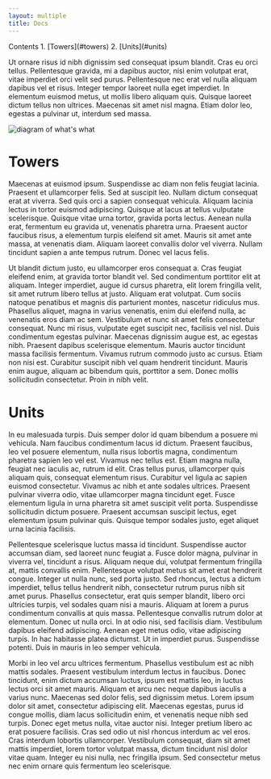 ```yaml
---
layout: multiple
title: Docs
---
```


<span class="toc">
Contents  
1. [Towers](#towers)  
2. [Units](#units)
</span>

Ut ornare risus id nibh dignissim sed consequat ipsum blandit. Cras eu orci
tellus. Pellentesque gravida, mi a dapibus auctor, nisi enim volutpat erat,
vitae imperdiet orci velit sed purus. Pellentesque nec erat vel nulla aliquam
dapibus vel et risus. Integer tempor laoreet nulla eget imperdiet. In elementum
euismod metus, ut mollis libero aliquam quis. Quisque laoreet dictum tellus non
ultrices. Maecenas sit amet nisl magna. Etiam dolor leo, egestas a pulvinar ut,
interdum sed massa.

![diagram of what's what]({{site.url}}/media/images/diagram.png)

<a name="towers"></a>
# Towers

Maecenas at euismod ipsum. Suspendisse ac diam non felis feugiat lacinia.
Praesent et ullamcorper felis. Sed at suscipit leo. Nullam dictum consequat erat
at viverra. Sed quis orci a sapien consequat vehicula. Aliquam lacinia lectus in
tortor euismod adipiscing. Quisque at lacus at tellus vulputate scelerisque.
Quisque vitae urna tortor, gravida porta lectus. Aenean nulla erat, fermentum eu
gravida ut, venenatis pharetra urna. Praesent auctor faucibus risus, a elementum
turpis eleifend sit amet. Mauris sit amet ante massa, at venenatis diam. Aliquam
laoreet convallis dolor vel viverra. Nullam tincidunt sapien a ante tempus
rutrum. Donec vel lacus felis.

Ut blandit dictum justo, eu ullamcorper eros consequat a. Cras feugiat eleifend
enim, at gravida tortor blandit vel. Sed condimentum porttitor elit at aliquam.
Integer imperdiet, augue id cursus pharetra, elit lorem fringilla velit, sit
amet rutrum libero tellus at justo. Aliquam erat volutpat. Cum sociis natoque
penatibus et magnis dis parturient montes, nascetur ridiculus mus. Phasellus
aliquet, magna in varius venenatis, enim dui eleifend nulla, ac venenatis eros
diam ac sem. Vestibulum et nunc sit amet felis consectetur consequat. Nunc mi
risus, vulputate eget suscipit nec, facilisis vel nisl. Duis condimentum egestas
pulvinar. Maecenas dignissim augue est, ac egestas nibh. Praesent dapibus
scelerisque elementum. Mauris auctor tincidunt massa facilisis fermentum.
Vivamus rutrum commodo justo ac cursus. Etiam non nisi est. Curabitur suscipit
nibh vel quam hendrerit tincidunt. Mauris enim augue, aliquam ac bibendum quis,
porttitor a sem. Donec mollis sollicitudin consectetur. Proin in nibh velit.

<a name="units"></a>
# Units

In eu malesuada turpis. Duis semper dolor id quam bibendum a posuere mi
vehicula. Nam faucibus condimentum lacus id dictum. Praesent faucibus, leo vel
posuere elementum, nulla risus lobortis magna, condimentum pharetra sapien leo
vel est. Vivamus nec tellus est. Etiam magna nulla, feugiat nec iaculis ac,
rutrum id elit. Cras tellus purus, ullamcorper quis aliquam quis, consequat
elementum risus. Curabitur vel ligula ac sapien euismod consectetur. Vivamus ac
nibh et ante sodales ultrices. Praesent pulvinar viverra odio, vitae ullamcorper
magna tincidunt eget. Fusce elementum ligula in urna pharetra sit amet suscipit
velit porta. Suspendisse sollicitudin dictum posuere. Praesent accumsan suscipit
lectus, eget elementum ipsum pulvinar quis. Quisque tempor sodales justo, eget
aliquet urna lacinia facilisis.

Pellentesque scelerisque luctus massa id tincidunt. Suspendisse auctor accumsan
diam, sed laoreet nunc feugiat a. Fusce dolor magna, pulvinar in viverra vel,
tincidunt a risus. Aliquam neque dui, volutpat fermentum fringilla at, mattis
convallis enim. Pellentesque volutpat metus sit amet erat hendrerit congue.
Integer ut nulla nunc, sed porta justo. Sed rhoncus, lectus a dictum imperdiet,
tellus tellus hendrerit nibh, consectetur rutrum purus nibh sit amet purus.
Phasellus consectetur, erat quis semper blandit, libero orci ultricies turpis,
vel sodales quam nisi a mauris. Aliquam at lorem a purus condimentum convallis
at quis massa. Pellentesque convallis rutrum dolor at elementum. Donec ut nulla
orci. In at odio nisi, sed facilisis diam. Vestibulum dapibus eleifend
adipiscing. Aenean eget metus odio, vitae adipiscing turpis. In hac habitasse
platea dictumst. Ut in imperdiet purus. Suspendisse potenti. Duis in mauris in
leo semper vehicula.

Morbi in leo vel arcu ultrices fermentum. Phasellus vestibulum est ac nibh
mattis sodales. Praesent vestibulum interdum lectus in faucibus. Donec
tincidunt, enim dictum accumsan luctus, ipsum est mattis leo, in luctus lectus
orci sit amet mauris. Aliquam et arcu nec neque dapibus iaculis a varius nunc.
Maecenas sed dolor felis, sed dignissim metus. Lorem ipsum dolor sit amet,
consectetur adipiscing elit. Maecenas egestas, purus id congue mollis, diam
lacus sollicitudin enim, et venenatis neque nibh sed turpis. Donec eget metus
nulla, vitae auctor nisi. Integer pretium libero ac erat posuere facilisis. Cras
sed odio ut nisl rhoncus interdum ac vel eros. Cras interdum lobortis
ullamcorper. Vestibulum consequat, diam sit amet mattis imperdiet, lorem tortor
volutpat massa, dictum tincidunt nisl dolor vitae quam. Integer eu nisi nulla,
nec fringilla ipsum. Sed consectetur metus nec enim ornare quis fermentum leo
scelerisque. 
